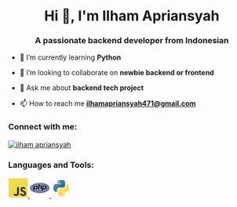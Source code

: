 <h1 align="center">Hi 👋, I'm Ilham Apriansyah</h1>
<h3 align="center">A passionate backend developer from Indonesian</h3>

- 🌱 I’m currently learning **Python**

- 👯 I’m looking to collaborate on **newbie backend or frontend**

- 💬 Ask me about **backend tech project**

- 📫 How to reach me **ilhamapriansyah471@gmail.com**

<h3 align="left">Connect with me:</h3>
<p align="left">
<a href="https://www.facebook.com/ilham.apriansyah810?mibextid=ZbWKwL" target="blank">
  <img align="center" src="https://raw.githubusercontent.com/rahuldkjain/github-profile-readme-generator/master/src/images/icons/Social/facebook.svg" alt="ilham apriansyah" height="30" width="40" />
</a>
</p>

<h3 align="left">Languages and Tools:</h3>
<p align="left"> 
<a href="https://developer.mozilla.org/en-US/docs/Web/JavaScript" target="_blank" rel="noreferrer"> 
  <img src="https://raw.githubusercontent.com/devicons/devicon/master/icons/javascript/javascript-original.svg" alt="javascript" width="40" height="40"/> 
</a> 
<a href="https://www.php.net" target="_blank" rel="noreferrer">
 <img src="https://raw.githubusercontent.com/devicons/devicon/master/icons/php/php-original.svg" alt="php" width="40" height="40"/> 
</a> 
<a href="https://www.python.org" target="_blank" rel="noreferrer"> 
  <img src="https://raw.githubusercontent.com/devicons/devicon/master/icons/python/python-original.svg" alt="python" width="40" height="40"/> 
</a> 
</p>
